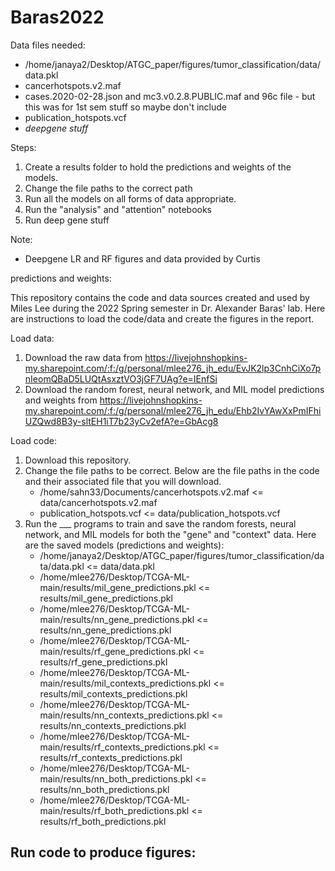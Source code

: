 # Baras2022
Data files needed: 
- /home/janaya2/Desktop/ATGC_paper/figures/tumor_classification/data/data.pkl
- cancerhotspots.v2.maf
- cases.2020-02-28.json and mc3.v0.2.8.PUBLIC.maf and 96c file -  but this was for 1st sem stuff so maybe don't include
- publication_hotspots.vcf 
- *deepgene stuff*

Steps:
1. Create a results folder to hold the predictions and weights of the models.
2. Change the file paths to the correct path 
3. Run all the models on all forms of data appropriate.
4. Run the "analysis" and "attention" notebooks
5. Run deep gene stuff

Note:
- Deepgene LR and RF figures and data provided by Curtis


predictions and weights: 


This repository contains the code and data sources created and used by Miles Lee during the 2022 Spring semester in Dr. Alexander Baras' lab. Here are instructions to load the code/data and create the figures in the report. 

Load data:
1. Download the raw data from https://livejohnshopkins-my.sharepoint.com/:f:/g/personal/mlee276_jh_edu/EvJK2lp3CnhCiXo7pnIeomQBaD5LUQtAsxztVO3jGF7UAg?e=IEnfSi
2. Download the random forest, neural network, and MIL model predictions and weights from https://livejohnshopkins-my.sharepoint.com/:f:/g/personal/mlee276_jh_edu/Ehb2IvYAwXxPmIFhiUZQwd8B3y-sltEH1iT7b23yCv2efA?e=GbAcg8 

Load code:
1. Download this repository.
2. Change the file paths to be correct. Below are the file paths in the code and their associated file that you will download.
    - /home/sahn33/Documents/cancerhotspots.v2.maf <= data/cancerhotspots.v2.maf
    - publication_hotspots.vcf <= data/publication_hotspots.vcf
3. Run the ___ programs to train and save the random forests, neural network, and MIL models for both the "gene" and "context" data.
   Here are the saved models (predictions and weights):
    - /home/janaya2/Desktop/ATGC_paper/figures/tumor_classification/data/data.pkl <= data/data.pkl
    - /home/mlee276/Desktop/TCGA-ML-main/results/mil_gene_predictions.pkl <= results/mil_gene_predictions.pkl
    - /home/mlee276/Desktop/TCGA-ML-main/results/nn_gene_predictions.pkl <= results/nn_gene_predictions.pkl
    - /home/mlee276/Desktop/TCGA-ML-main/results/rf_gene_predictions.pkl <= results/rf_gene_predictions.pkl
    - /home/mlee276/Desktop/TCGA-ML-main/results/mil_contexts_predictions.pkl <= results/mil_contexts_predictions.pkl
    - /home/mlee276/Desktop/TCGA-ML-main/results/nn_contexts_predictions.pkl <= results/nn_contexts_predictions.pkl
    - /home/mlee276/Desktop/TCGA-ML-main/results/rf_contexts_predictions.pkl <= results/rf_contexts_predictions.pkl
    - /home/mlee276/Desktop/TCGA-ML-main/results/nn_both_predictions.pkl <= results/nn_both_predictions.pkl
    - /home/mlee276/Desktop/TCGA-ML-main/results/rf_both_predictions.pkl <= results/rf_both_predictions.pkl

Run code to produce figures:
- 

